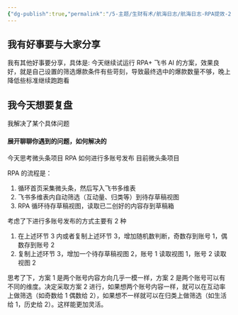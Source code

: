 ```yaml
---
{"dg-publish":true,"permalink":"/5-主题/生财有术/航海日志/航海日志-RPA提效-2024-03-26/","tags":["生财有术","航海日志","RPA提效"],"noteIcon":3,"created":"2024-03-26","updated":"2024-04-10"}
---
```


## 我有好事要与大家分享
我有其他好事要分享，具体是: 今天继续试运行 RPA+ 飞书 AI 的方案，效果良好，就是自己设置的筛选爆款条件有些苛刻，导致最终选中的爆款数量不够，晚上降低些标准继续跑跑看

## 我今天想要复盘 
我解决了某个具体问题

#### 展开聊聊你遇到的问题，如何解决的
今天思考微头条项目 RPA 如何进行多账号发布 目前微头条项目 

RPA 的流程是：
1. 循环首页采集微头条，然后写入飞书多维表 
2. 飞书多维表内自动筛选（互动量、归类等）到待存草稿视图
3. RPA 循环待存草稿视图，读取已二创好的内容存到草稿箱 

考虑了下进行多账号发布的方式主要有 2 种 
1. 在上述环节 3 内或者复制上述环节 3，增加随机数判断，奇数存到账号 1，偶数存到账号 2 
2. 复制上述环节 3，增加一个待存草稿视图 2，账号 1 读取视图 1，账号 2 读取视图 2 

思考了下，方案 1 是两个账号内容方向几乎一模一样，方案 2 是两个账号可以有不同的维度。决定采取方案 2 进行，如果想两个账号内容一样，就可以在互动率上做筛选（如奇数给 1 偶数给 2），如果想不一样就可以在归类上做筛选（如生活给 1，历史给 2）。这样能更加灵活。